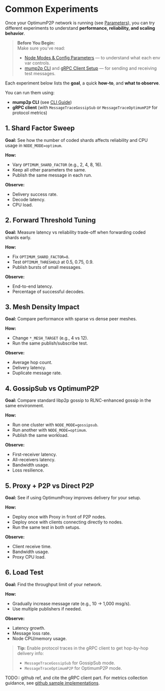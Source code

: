 # Common Experiments

Once your OptimumP2P network is running (see [Parameters](./03-parameters.md)), you can try different experiments to understand **performance, reliability, and scaling behavior**.

> **Before You Begin:**  
> Make sure you’ve read:
>
> * [Node Modes & Config Parameters](./03-parameters.md) — to understand what each env var controls.
> * [mump2p CLI](./01-getting-started-cli.md) and [gRPC Client Setup](./02-getting-started-docker.md) — for sending and receiving test messages.

Each experiment below lists the **goal**, a quick **how-to**, and **what to observe**.  

You can run them using:

* **mump2p CLI** (see [CLI Guide](./01-getting-started-cli.md))
* **gRPC client** (with `MessageTraceGossipSub` or `MessageTraceOptimumP2P` for protocol metrics)



## 1. Shard Factor Sweep

**Goal:** See how the number of coded shards affects reliability and CPU usage in `NODE_MODE=optimum`.

**How:**

* Vary `OPTIMUM_SHARD_FACTOR` (e.g., 2, 4, 8, 16).
* Keep all other parameters the same.
* Publish the same message in each run.

**Observe:**

* Delivery success rate.
* Decode latency.
* CPU load.


## 2. Forward Threshold Tuning

**Goal:** Measure latency vs reliability trade-off when forwarding coded shards early.

**How:**

* Fix `OPTIMUM_SHARD_FACTOR=8`.
* Test `OPTIMUM_THRESHOLD` at 0.5, 0.75, 0.9.
* Publish bursts of small messages.

**Observe:**

* End-to-end latency.
* Percentage of successful decodes.


## 3. Mesh Density Impact

**Goal:** Compare performance with sparse vs dense peer meshes.

**How:**

* Change `*_MESH_TARGET` (e.g., 4 vs 12).
* Run the same publish/subscribe test.

**Observe:**

* Average hop count.
* Delivery latency.
* Duplicate message rate.


## 4. GossipSub vs OptimumP2P

**Goal:** Compare standard libp2p gossip to RLNC-enhanced gossip in the same environment.

**How:**

* Run one cluster with `NODE_MODE=gossipsub`.
* Run another with `NODE_MODE=optimum`.
* Publish the same workload.

**Observe:**

* First-receiver latency.
* All-receivers latency.
* Bandwidth usage.
* Loss resilience.


## 5. Proxy + P2P vs Direct P2P

**Goal:** See if using OptimumProxy improves delivery for your setup.

**How:**

* Deploy once with Proxy in front of P2P nodes.
* Deploy once with clients connecting directly to nodes.
* Run the same test in both setups.

**Observe:**

* Client receive time.
* Bandwidth usage.
* Proxy CPU load.


## 6. Load Test

**Goal:** Find the throughput limit of your network.

**How:**

* Gradually increase message rate (e.g., 10 → 1,000 msg/s).
* Use multiple publishers if needed.

**Observe:**

* Latency growth.
* Message loss rate.
* Node CPU/memory usage.


> **Tip:** Enable protocol traces in the gRPC client to get hop-by-hop delivery info:
>
> * `MessageTraceGossipSub` for GossipSub mode.
> * `MessageTraceOptimumP2P` for OptimumP2P mode.

TODO:: github ref, and cite the gRPC client part.
For metrics collection guidance, see [github sample implementations](github.com).
